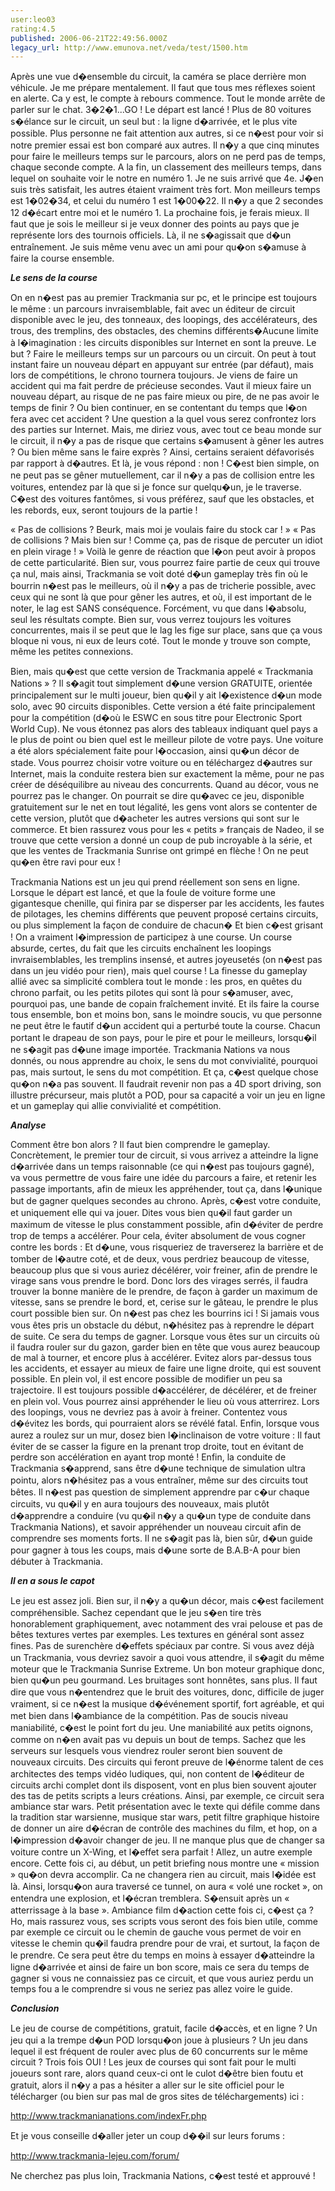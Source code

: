```yaml
---
user:leo03
rating:4.5
published: 2006-06-21T22:49:56.000Z
legacy_url: http://www.emunova.net/veda/test/1500.htm
---
```

Après une vue d�ensemble du circuit, la caméra se place derrière mon véhicule. Je me prépare mentalement. Il faut que tous mes réflexes soient en alerte. Ca y est, le compte à rebours commence. Tout le monde arrête de parler sur le chat. 3�2�1...GO ! Le départ est lancé ! Plus de 80 voitures s�élance sur le circuit, un seul but : la ligne d�arrivée, et le plus vite possible. Plus personne ne fait attention aux autres, si ce n�est pour voir si notre premier essai est bon comparé aux autres. Il n�y a que cinq minutes pour faire le meilleurs temps sur le parcours, alors on ne perd pas de temps, chaque seconde compte. A la fin, un classement des meilleurs temps, dans lequel on souhaite voir le notre en numéro 1\. Je ne suis arrivé que 4e. J�en suis très satisfait, les autres étaient vraiment très fort. Mon meilleurs temps est 1�02�34, et celui du numéro 1 est 1�00�22\. Il n�y a que 2 secondes 12 d�écart entre moi et le numéro 1\. La prochaine fois, je ferais mieux. Il faut que je sois le meilleur si je veux donner des points au pays que je représente lors des tournois officiels. Là, il ne s�agissait que d�un entraînement. Je suis même venu avec un ami pour qu�on s�amuse à faire la course ensemble.  

  

_**Le sens de la course**_  

  

On en n�est pas au premier Trackmania sur pc, et le principe est toujours le même : un parcours invraisemblable, fait avec un éditeur de circuit disponible avec le jeu, des tonneaux, des loopings, des accélérateurs, des trous, des tremplins, des obstacles, des chemins différents�Aucune limite à l�imagination : les circuits disponibles sur Internet en sont la preuve. Le but ? Faire le meilleurs temps sur un parcours ou un circuit. On peut à tout instant faire un nouveau départ en appuyant sur entrée (par défaut), mais lors de compétitions, le chrono tournera toujours. Je viens de faire un accident qui ma fait perdre de précieuse secondes. Vaut il mieux faire un nouveau départ, au risque de ne pas faire mieux ou pire, de ne pas avoir le temps de finir ? Ou bien continuer, en se contentant du temps que l�on fera avec cet accident ? Une question a la quel vous serez confrontez lors des parties sur Internet. Mais, me diriez vous, avec tout ce beau monde sur le circuit, il n�y a pas de risque que certains s�amusent à gêner les autres ? Ou bien même sans le faire exprès ? Ainsi, certains seraient défavorisés par rapport à d�autres. Et là, je vous répond : non ! C�est bien simple, on ne peut pas se gêner mutuellement, car il n�y a pas de collision entre les voitures, entendez par là que si je fonce sur quelqu�un, je le traverse. C�est des voitures fantômes, si vous préférez, sauf que les obstacles, et les rebords, eux, seront toujours de la partie !  

  

« Pas de collisions ? Beurk, mais moi je voulais faire du stock car ! » « Pas de collisions ? Mais bien sur ! Comme ça, pas de risque de percuter un idiot en plein virage ! » Voilà le genre de réaction que l�on peut avoir à propos de cette particularité. Bien sur, vous pourrez faire partie de ceux qui trouve ça nul, mais ainsi, Trackmania se voit doté d�un gameplay très fin où le bourrin n�est pas le meilleurs, où il n�y a pas de tricherie possible, avec ceux qui ne sont là que pour gêner les autres, et où, il est important de le noter, le lag est SANS conséquence. Forcément, vu que dans l�absolu, seul les résultats compte. Bien sur, vous verrez toujours les voitures concurrentes, mais il se peut que le lag les fige sur place, sans que ça vous bloque ni vous, ni eux de leurs coté. Tout le monde y trouve son compte, même les petites connexions.   

  

Bien, mais qu�est que cette version de Trackmania appelé « Trackmania Nations » ? Il s�agit tout simplement d�une version GRATUITE, orientée principalement sur le multi joueur, bien qu�il y ait l�existence d�un mode solo, avec 90 circuits disponibles. Cette version a été faite principalement pour la compétition (d�où le ESWC en sous titre pour Electronic Sport World Cup). Ne vous étonnez pas alors des tableaux indiquant quel pays a le plus de point ou bien quel est le meilleur pilote de votre pays. Une voiture a été alors spécialement faite pour l�occasion, ainsi qu�un décor de stade. Vous pourrez choisir votre voiture ou en téléchargez d�autres sur Internet, mais la conduite restera bien sur exactement la même, pour ne pas créer de déséquilibre au niveau des concurrents. Quand au décor, vous ne pourrez pas le changer. On pourrait se dire qu�avec ce jeu, disponible gratuitement sur le net en tout légalité, les gens vont alors se contenter de cette version, plutôt que d�acheter les autres versions qui sont sur le commerce. Et bien rassurez vous pour les « petits » français de Nadeo, il se trouve que cette version a donné un coup de pub incroyable à la série, et que les ventes de Trackmania Sunrise ont grimpé en flèche ! On ne peut qu�en être ravi pour eux !  

  

Trackmania Nations est un jeu qui prend réellement son sens en ligne. Lorsque le départ est lancé, et que la foule de voiture forme une gigantesque chenille, qui finira par se disperser par les accidents, les fautes de pilotages, les chemins différents que peuvent proposé certains circuits, ou plus simplement la façon de conduire de chacun� Et bien c�est grisant ! On a vraiment l�impression de participez à une course. Un course absurde, certes, du fait que les circuits enchaînent les loopings invraisemblables, les tremplins insensé, et autres joyeusetés (on n�est pas dans un jeu vidéo pour rien), mais quel course ! La finesse du gameplay allié avec sa simplicité comblera tout le monde : les pros, en quêtes du chrono parfait, ou les petits pilotes qui sont là pour s�amuser, avec, pourquoi pas, une bande de copain fraîchement invité. Et ils faire la course tous ensemble, bon et moins bon, sans le moindre soucis, vu que personne ne peut être le fautif d�un accident qui a perturbé toute la course. Chacun portant le drapeau de son pays, pour le pire et pour le meilleurs, lorsqu�il ne s�agit pas d�une image importée. Trackmania Nations va nous donnés, ou nous apprendre au choix, le sens du mot convivialité, pourquoi pas, mais surtout, le sens du mot compétition. Et ça, c�est quelque chose qu�on n�a pas souvent. Il faudrait revenir non pas a 4D sport driving, son illustre précurseur, mais plutôt a POD, pour sa capacité a voir un jeu en ligne et un gameplay qui allie convivialité et compétition.  

  

_**Analyse**_  

  

Comment être bon alors ? Il faut bien comprendre le gameplay. Concrètement, le premier tour de circuit, si vous arrivez a atteindre la ligne d�arrivée dans un temps raisonnable (ce qui n�est pas toujours gagné), va vous permettre de vous faire une idée du parcours a faire, et retenir les passage importants, afin de mieux les appréhender, tout ça, dans l�unique but de gagner quelques secondes au chrono. Après, c�est votre conduite, et uniquement elle qui va jouer. Dites vous bien qu�il faut garder un maximum de vitesse le plus constamment possible, afin d�éviter de perdre trop de temps a accélérer. Pour cela, éviter absolument de vous cogner contre les bords : Et d�une, vous risqueriez de traverserez la barrière et de tomber de l�autre coté, et de deux, vous perdriez beaucoup de vitesse, beaucoup plus que si vous auriez décélérer, voir freiner, afin de prendre le virage sans vous prendre le bord. Donc lors des virages serrés, il faudra trouver la bonne manière de le prendre, de façon à garder un maximum de vitesse, sans se prendre le bord, et, cerise sur le gâteau, le prendre le plus court possible bien sur. On n�est pas chez les bourrins ici ! Si jamais vous vous êtes pris un obstacle du début, n�hésitez pas à reprendre le départ de suite. Ce sera du temps de gagner. Lorsque vous êtes sur un circuits où il faudra rouler sur du gazon, garder bien en tête que vous aurez beaucoup de mal à tourner, et encore plus à accélérer. Evitez alors par-dessus tous les accidents, et essayer au mieux de faire une ligne droite, qui est souvent possible. En plein vol, il est encore possible de modifier un peu sa trajectoire. Il est toujours possible d�accélérer, de décélérer, et de freiner en plein vol. Vous pourrez ainsi appréhender le lieu où vous atterrirez. Lors des loopings, vous ne devriez pas à avoir à freiner. Contentez vous d�évitez les bords, qui pourraient alors se révélé fatal. Enfin, lorsque vous aurez a roulez sur un mur, dosez bien l�inclinaison de votre voiture : Il faut éviter de se casser la figure en la prenant trop droite, tout en évitant de perdre son accélération en ayant trop monté ! Enfin, la conduite de Trackmania s�apprend, sans être d�une technique de simulation ultra pointu, alors n�hésitez pas a vous entraîner, même sur des circuits tout bêtes. Il n�est pas question de simplement apprendre par c�ur chaque circuits, vu qu�il y en aura toujours des nouveaux, mais plutôt d�apprendre a conduire (vu qu�il n�y a qu�un type de conduite dans Trackmania Nations), et savoir appréhender un nouveau circuit afin de comprendre ses moments forts. Il ne s�agit pas là, bien sûr, d�un guide pour gagner à tous les coups, mais d�une sorte de B.A.B-A pour bien débuter à Trackmania.  

  

_**Il en a sous le capot**_  

  

Le jeu est assez joli. Bien sur, il n�y a qu�un décor, mais c�est facilement compréhensible. Sachez cependant que le jeu s�en tire très honorablement graphiquement, avec notamment des vrai pelouse et pas de bêtes textures vertes par exemples. Les textures en général sont assez fines. Pas de surenchère d�effets spéciaux par contre. Si vous avez déjà un Trackmania, vous devriez savoir a quoi vous attendre, il s�agit du même moteur que le Trackmania Sunrise Extreme. Un bon moteur graphique donc, bien qu�un peu gourmand. Les bruitages sont honnêtes, sans plus. Il faut dire que vous n�entendrez que le bruit des voitures, donc, difficile de juger vraiment, si ce n�est la musique d�événement sportif, fort agréable, et qui met bien dans l�ambiance de la compétition. Pas de soucis niveau maniabilité, c�est le point fort du jeu. Une maniabilité aux petits oignons, comme on n�en avait pas vu depuis un bout de temps. Sachez que les serveurs sur lesquels vous viendrez rouler seront bien souvent de nouveaux circuits. Des circuits qui feront preuve de l�énorme talent de ces architectes des temps vidéo ludiques, qui, non content de l�éditeur de circuits archi complet dont ils disposent, vont en plus bien souvent ajouter des tas de petits scripts a leurs créations. Ainsi, par exemple, ce circuit sera ambiance star wars. Petit présentation avec le texte qui défile comme dans la tradition star warsienne, musique star wars, petit filtre graphique histoire de donner un aire d�écran de contrôle des machines du film, et hop, on a l�impression d�avoir changer de jeu. Il ne manque plus que de changer sa voiture contre un X-Wing, et l�effet sera parfait ! Allez, un autre exemple encore. Cette fois ci, au début, un petit briefing nous montre une « mission » qu�on devra accomplir. Ca ne changera rien au circuit, mais l�idée est là. Ainsi, lorsqu�on aura traversé ce tunnel, on aura « volé une rocket », on entendra une explosion, et l�écran tremblera. S�ensuit après un « atterrissage à la base ». Ambiance film d�action cette fois ci, c�est ça ? Ho, mais rassurez vous, ses scripts vous seront des fois bien utile, comme par exemple ce circuit ou le chemin de gauche vous permet de voir en vitesse le chemin qu�il faudra prendre pour de vrai, et surtout, la façon de le prendre. Ce sera peut être du temps en moins à essayer d�atteindre la ligne d�arrivée et ainsi de faire un bon score, mais ce sera du temps de gagner si vous ne connaissiez pas ce circuit, et que vous auriez perdu un temps fou a le comprendre si vous ne seriez pas allez voire le guide.  

  

_**Conclusion**_  

  

Le jeu de course de compétitions, gratuit, facile d�accès, et en ligne ? Un jeu qui a la trempe d�un POD lorsqu�on joue à plusieurs ? Un jeu dans lequel il est fréquent de rouler avec plus de 60 concurrents sur le même circuit ? Trois fois OUI ! Les jeux de courses qui sont fait pour le multi joueurs sont rare, alors quand ceux-ci ont le culot d�être bien foutu et gratuit, alors il n�y a pas a hésiter a aller sur le site officiel pour le télécharger (ou bien sur pas mal de gros sites de téléchargements) ici :  

http://www.trackmanianations.com/indexFr.php  

  

Et je vous conseille d�aller jeter un coup d��il sur leurs forums :  

http://www.trackmania-lejeu.com/forum/  

  

Ne cherchez pas plus loin, Trackmania Nations, c�est testé et approuvé !